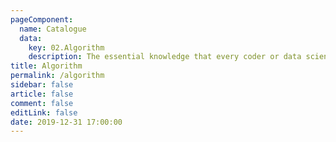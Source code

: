 ```yaml
---
pageComponent: 
  name: Catalogue
  data: 
    key: 02.Algorithm
    description: The essential knowledge that every coder or data scientist needs to know
title: Algorithm
permalink: /algorithm
sidebar: false
article: false
comment: false
editLink: false
date: 2019-12-31 17:00:00
---
```

